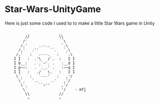 # Star-Wars-UnityGame

Here is just some code I used to to make a little Star Wars game in Unity

              _             _
             //             \\
            /'               `\
           /,'     ..-..     `.\
          /,'   .''     ``.   `.\
         /,'   :   .---.   :   `.\
        I I   :  .'\   /`.  :   I I
        I b__:   . .`~'. .   :__d I
        I p~~:   . `._.' .   :~~q I
        I I   :   ./   \.   :   I I
         \`.   :   `---'   :   ,'/
          \`.   `..     ..'   ,'/
           \`.     ``~''     ,'/
            \`               '/    - mfj
             \\             //
              ~             ~
